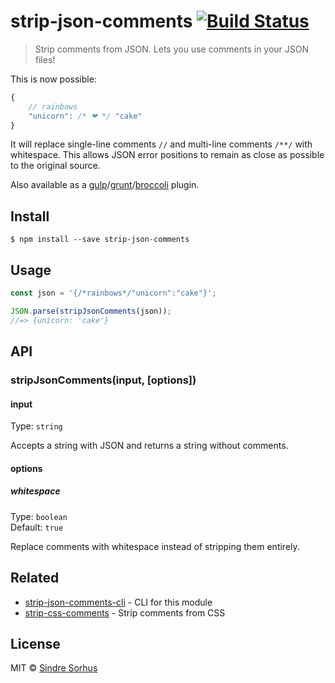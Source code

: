 # strip-json-comments [![Build Status](https://travis-ci.org/sindresorhus/strip-json-comments.svg?branch=master)](https://travis-ci.org/sindresorhus/strip-json-comments)

> Strip comments from JSON. Lets you use comments in your JSON files!

This is now possible:

```js
{
	// rainbows
	"unicorn": /* ❤ */ "cake"
}
```

It will replace single-line comments `//` and multi-line comments `/**/` with whitespace. This allows JSON error
positions to remain as close as possible to the original source.

Also available as
a [gulp](https://github.com/sindresorhus/gulp-strip-json-comments)/[grunt](https://github.com/sindresorhus/grunt-strip-json-comments)/[broccoli](https://github.com/sindresorhus/broccoli-strip-json-comments)
plugin.

## Install

```
$ npm install --save strip-json-comments
```

## Usage

```js
const json = '{/*rainbows*/"unicorn":"cake"}';

JSON.parse(stripJsonComments(json));
//=> {unicorn: 'cake'}
```

## API

### stripJsonComments(input, [options])

#### input

Type: `string`

Accepts a string with JSON and returns a string without comments.

#### options

##### whitespace

Type: `boolean`  
Default: `true`

Replace comments with whitespace instead of stripping them entirely.

## Related

- [strip-json-comments-cli](https://github.com/sindresorhus/strip-json-comments-cli) - CLI for this module
- [strip-css-comments](https://github.com/sindresorhus/strip-css-comments) - Strip comments from CSS

## License

MIT © [Sindre Sorhus](http://sindresorhus.com)
